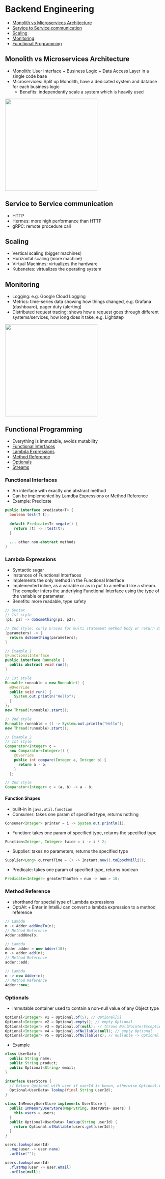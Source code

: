 # Backend Engineering
- [Monolith vs Microservices Architecture](#monolith-vs-microservices-architecture)
- [Service to Service communication](#service-to-service-communication)
- [Scaling](#scaling)
- [Monitoring](#monitoring)
- [Functional Programming](#functional-programming)

## Monolith vs Microservices Architecture
- Monolith: User Interface + Business Logic + Data Access Layer in a single code base
- Microservices: Split up Monolith, have a dedicated system and databse for each business logic
  - Benefits: independently scale a system which is heavily used
<img src="https://d1.awsstatic.com/Developer%20Marketing/containers/monolith_1-monolith-microservices.70b547e30e30b013051d58a93a6e35e77408a2a8.png" height="300px">
  
## Service to Service communication
- HTTP
- Hermes: more high performance than HTTP
- gRPC: remote procedure call

## Scaling
- Vertical scaling (bigger machines)
- Horizontal scaling (more machine)
- Virtual Machines: virtualizes the hardware
- Kubenetes: virtualizes the operating system

## Monitoring
- Logging: e.g. Google Cloud Logging
- Metrics: time-series data showing how things changed, e.g. Grafana (dashboard), pager duty (alerting)
- Distributed request tracing: shows how a request goes through different systems/services, how long does it take, e.g. Lightstep
<img src="https://images.saasworthy.com/lightstep_4904_screenshot_1574232008_0sov2.png" height="300px">

## Functional Programming
- Everything is immutable, avoids mutability
- [Functional Interfaces](#functional-interfaces)
- [Lambda Expressions](#lambda-expressions)
- [Method Reference](#method-reference)
- [Optionals](#optionals)
- [Streams](#streams)

### Functional Interfaces
- An interface with exactly one abstract method
- Can be implemented by Lamdba Expressions or Method Reference
- Example: Predicate
```java
public interface predicate<T> {
  boolean test(T t);
  
  default Predicate<T> negate() {
    return (t) -> !test(t);
  }
  
  ... other non-abstract methods
}
```

### Lambda Expressions
- Syntactic sugar
- Instances of Functional Interfaces
- Implements the only method in the Functional Interface
- Implemented inline, as a variable or as in put to a method like a stream. The compiler infers the underlying Functional Interface using the type of the variable or parameter.
- Benefits: more readable, type safety
```java
// Syntax
// 1st style
(p1, p2) -> doSomething(p1, p2);

// 2nd style: curly braces for multi statement method body or return statement
(parameters) -> {
  return doSomething(parameters);
}
```
```java
// Example 1
@FunctionalInterface
public interface Runnable {
  public abstract void run();
}

// 1st style
Runnable runnable = new Runnable() {
  @Override
  public void run() {
    System.out.println("Hello");
  }
};
new Thread(runnable).start();

// 2nd style
Runnable runnable = () -> System.out.println("Hello");
new Thread(runnable).start();
```

```java
// Example 2
// 1st style
Comparator<Integer> c = 
  new Comparator<Integer>() {
    @Override
    public int compare(Integer a, Integer b) {
      return a - b;
    }
  };

// 2nd style
Comparator<Integer> c = (a, b) -> a - b;
```

#### Function Shapes
- built-in in `java.util.function`
- Consumer: takes one param of specified type, returns nothing
```java
Consumer<Integer> printer = i -> System.out.println(i);
```
- Function: takes one param of specified type, returns the specified type
```java
Function<Integer, Integer> twice = i -> i * 2;
```
- Supplier: takes no parameters, returns the specified type
```java
Supplier<Long> currentTime = () -> Instant.now().toEpochMilli();
```
- Predicate: takes one param of specified type, returns boolean
```java
Predicate<Integer> greaterThanTen = num -> num > 10;
```

### Method Reference
- shorthand for special type of Lambda expressions
- Opt/Alt + Enter in IntelliJ can convert a lambda expression to a method reference
```java
// Lambda
n -> Adder.addOneTo(n);
// Method Reference
Adder:addOneTo;

// Lambda
Adder adder = new Adder(10);
n -> adder.add(n);
// Method Reference
adder::add;

// Lambda
n -> new Adder(n);
// Method Reference
Adder::new;
```

### Optionals
- immutable container used to contain a non-null value of any Object type
```java
Optional<Integer> v1 = Optional.of(5); // Optional[5]
Optional<Integer> v2 = Optional.empty(); // empty Optional
Optional<Integer> v3 = Optional.of(null); // throws NullPointerException
Optional<Integer> v4 = Optional.ofNullable(null); // empty Optional
Optional<Integer> v5 = Optional.ofNullable(x); // nullable -> Optional
```
- Example
```java
class UserData {
  public String name;
  public String product;
  public Optional<String> email;
}

interface UserStore {
  // Return Optional with user if userId is known, otherwise Optional.empty()
  Optional<UserData> lookup(final String userId);
}

class InMemoryUserStore implements UserStore {
  public InMemoryUserStore(Map<String, UserData> users) {
    this.users = users;
  }
  public Optional<UserData> lookup(String userId) {
    return Optional.ofNullable(users.get(userId));
  }
}

users.lookup(userId)
  .map(user -> user.name)
  .orElse("");

users.lookup(userId)
  .flatMap(user -> user.email)
  .orElse(null);
```

